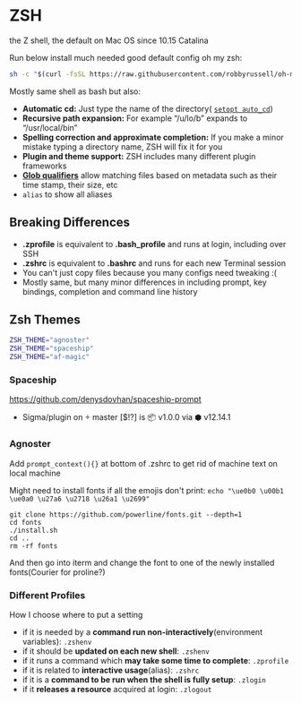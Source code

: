 # ZSH

the Z shell, the default on Mac OS since 10.15 Catalina

Run below install much needed good default config oh my zsh:

```bash
sh -c "$(curl -fsSL https://raw.githubusercontent.com/robbyrussell/oh-my-zsh/master/tools/install.sh)"
```

Mostly same shell as bash but also:

- **Automatic cd:** Just type the name of the directory( [`setopt auto_cd`](http://zsh.sourceforge.net/Doc/Release/Options.html#index-AUTO_005fCD))
- **Recursive path expansion:** For example “/u/lo/b” expands to “/usr/local/bin”
- **Spelling correction and approximate completion:** If you make a minor mistake typing a directory name, ZSH will fix it for you
- **Plugin and theme support:** ZSH includes many different plugin frameworks
- **[Glob qualifiers](http://zsh.sourceforge.net/Doc/Release/Expansion.html#Glob-Qualifiers)** allow matching files based on metadata such as their time stamp, their size, etc
- `alias` to show all aliases

## Breaking Differences

- **.zprofile** is equivalent to **.bash_profile** and runs at login, including over SSH
- **.zshrc** is equivalent to **.bashrc** and runs for each new Terminal session
- You can't just copy files because you many configs need tweaking :(
- Mostly same, but many minor differences in including prompt, key bindings, completion and command line history

## Zsh Themes

```zsh
ZSH_THEME="agnoster" 
ZSH_THEME="spaceship"
ZSH_THEME="af-magic"
```

### Spaceship

https://github.com/denysdovhan/spaceship-prompt

- Sigma/plugin on  master [$!?] is 📦 v1.0.0 via ⬢ v12.14.1

### Agnoster

Add `prompt_context(){}` at bottom of .zshrc to get rid of machine text on local machine

Might need to install fonts if all the emojis don't print: `echo "\ue0b0 \u00b1 \ue0a0 \u27a6 \u2718 \u26a1 \u2699"`

```
git clone https://github.com/powerline/fonts.git --depth=1
cd fonts
./install.sh
cd ..
rm -rf fonts
```

And then go into iterm and change the font to one of the newly installed fonts(Courier for proline?)

### Different Profiles

How I choose where to put a setting

- if it is needed by a **command run non-interactively**(environment variables): `.zshenv`
- if it should be **updated on each new shell**: `.zshenv`
- if it runs a command which **may take some time to complete**: `.zprofile`
- if it is related to **interactive usage**(alias): `.zshrc`
- if it is a **command to be run when the shell is fully setup**: `.zlogin`
- if it **releases a resource** acquired at login: `.zlogout`